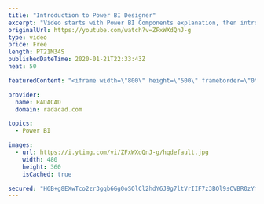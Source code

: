 ```yaml
---
title: "Introduction to Power BI Designer"
excerpt: "Video starts with Power BI Components explanation, then introduction to Power BI Designer which is the Editor for Power Query, Power Pivot, and Power View. Deployment to Power BI site, building dashboards and reports, and Power Q&A is demoed. Power BI App is also showed in the demo"
originalUrl: https://youtube.com/watch?v=ZFxWXdQnJ-g
type: video
price: Free
length: PT21M34S
publishedDateTime: 2020-01-21T22:33:43Z
heat: 50

featuredContent: "<iframe width=\"800\" height=\"500\" frameborder=\"0\" src=\"https://www.youtube.com/embed/ZFxWXdQnJ-g\" allow=\"accelerometer; autoplay; encrypted-media; gyroscope; picture-in-picture\" allowfullscreen></iframe>"

provider:
  name: RADACAD
  domain: radacad.com

topics:
  - Power BI

images:
  - url: https://i.ytimg.com/vi/ZFxWXdQnJ-g/hqdefault.jpg
    width: 480
    height: 360
    isCached: true

secured: "H6B+g8EXwTco2zr3gqb6Gg0oSOlCl2hdY6J9g7ltVrIIF7z3BOl9sCVBR0zYm4zzi5JgXOniz1L5Ps9TmqboHIQJBIlXtFccK2mp/HdOA5anHmOgJMy79Ze4K0gQXU6tlWAKjwmf3XqeCCr8vcb/0ZJF3i+rALfa+2vAOJT7KKfxWjXSDPV47mxVLr+7YZF2LuWwZ66/rSi4ABGZsAOfZ+BsNvm+t1b6t0gHDaN6xYLn3I0RZ851DSpIYju5tyzfwYsz1WjbrMT1vGMPNZ0WTzsdMqXUti5aSIsR3ykPb3nxIdGMZWuUbmU4x89/T++mEMOoTONzPRQ3gQlQd9+Ss/V5XYCL6CPfX68dbj2vrxbTno6py62guy+e+E1zXRuqAoyW4Zx4NDSCNkJTBT127BpHiqWfwih9mNYyJtBgeKk=;gx3oRCMkMbrRfM47eldp4A=="
---
```


